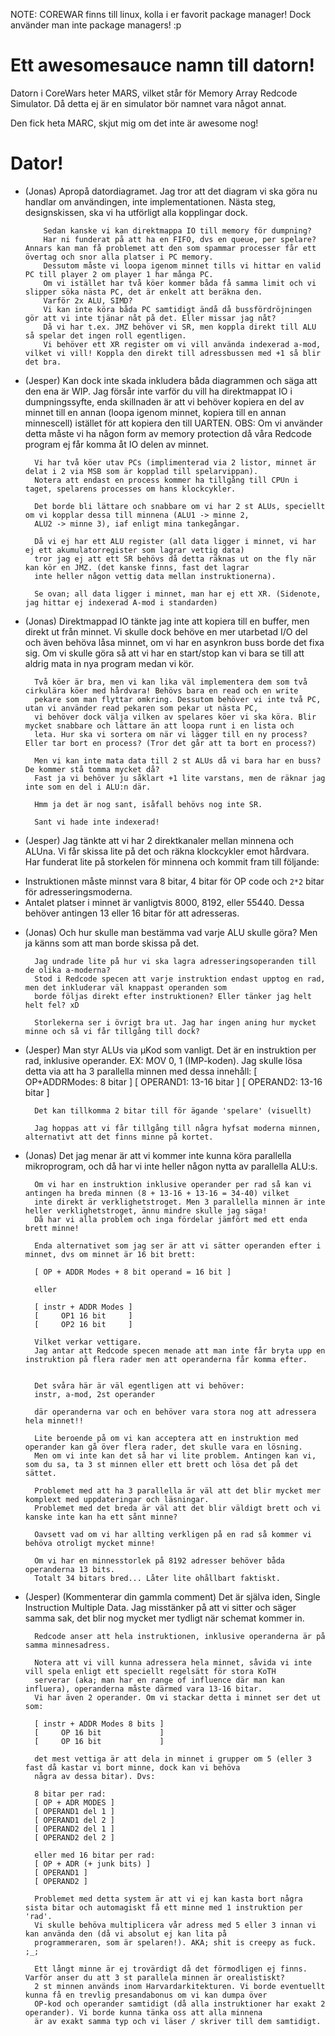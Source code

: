 NOTE: COREWAR finns till linux, kolla i er favorit package manager!
      Dock använder man inte package managers! :p

# Ett awesomesauce namn till datorn!

Datorn i CoreWars heter MARS, vilket står för Memory Array Redcode Simulator.
Då detta ej är en simulator bör namnet vara något annat.

Den fick heta MARC, skjut mig om det inte är awesome nog!

# Dator!

- (Jonas) Apropå datordiagramet.
          Jag tror att det diagram vi ska göra nu handlar om användingen, inte implementationen.
          Nästa steg, designskissen, ska vi ha utförligt alla kopplingar dock.

          Sedan kanske vi kan direktmappa IO till memory för dumpning?
          Har ni funderat på att ha en FIFO, dvs en queue, per spelare? Annars kan man få problemet att den som spammar processer får ett övertag och snor alla platser i PC memory.
          Dessutom måste vi loopa igenom minnet tills vi hittar en valid PC till player 2 om player 1 har många PC.
          Om vi istället har två köer kommer båda få samma limit och vi slipper söka nästa PC, det är enkelt att beräkna den.
          Varför 2x ALU, SIMD?
          Vi kan inte köra båda PC samtidigt ändå då bussfördröjningen gör att vi inte tjänar nåt på det. Eller missar jag nåt?
          Då vi har t.ex. JMZ behöver vi SR, men koppla direkt till ALU så spelar det ingen roll egentligen.
          Vi behöver ett XR register om vi vill använda indexerad a-mod, vilket vi vill! Koppla den direkt till adressbussen med +1 så blir det bra.

- (Jesper) Kan dock inte skada inkludera båda diagrammen och säga att den ena är WIP.
        Jag försår inte varför du vill ha direktmappat IO i dumpningssyfte, enda skillnaden är att vi behöver kopiera
        en del av minnet till en annan (loopa igenom minnet, kopiera till en annan  minnescell)
        istället för att kopiera den till UARTEN. OBS: Om vi använder detta måste vi ha
        någon form av memory protection då våra Redcode program ej får komma åt IO delen av minnet.

        Vi har två köer utav PCs (implimenterad via 2 listor, minnet är delat i 2 via MSB som är kopplad till spelarvippan).
        Notera att endast en process kommer ha tillgång till CPUn i taget, spelarens processes om hans klockcykler.

        Det borde bli lättare och snabbare om vi har 2 st ALUs, speciellt om vi kopplar dessa till minnena (ALU1 -> minne 2,
        ALU2 -> minne 3), iaf enligt mina tankegångar.

        Då vi ej har ett ALU register (all data ligger i minnet, vi har ej ett akumulatorregister som lagrar vettig data)
        tror jag ej att ett SR behövs då detta räknas ut on the fly när kan kör en JMZ. (det kanske finns, fast det lagrar
        inte heller någon vettig data mellan instruktionerna).

        Se ovan; all data ligger i minnet, man har ej ett XR. (Sidenote, jag hittar ej indexerad A-mod i standarden)

- (Jonas)
        Direktmappad IO tänkte jag inte att kopiera till en buffer, men direkt ut från minnet.
        Vi skulle dock behöve en mer utarbetad I/O del och även behöva låsa minnet, om vi har en asynkron buss borde det fixa sig.
        Om vi skulle göra så att vi har en start/stop kan vi bara se till att aldrig mata in nya program medan vi kör.

        Två köer är bra, men vi kan lika väl implementera dem som två cirkulära köer med hårdvara! Behövs bara en read och en write
        pekare som man flyttar omkring. Dessutom behöver vi inte två PC, utan vi använder read pekaren som pekar ut nästa PC,
        vi behöver dock välja vilken av spelares köer vi ska köra. Blir mycket snabbare och lättare än att loopa runt i en lista och
        leta. Hur ska vi sortera om när vi lägger till en ny process? Eller tar bort en process? (Tror det går att ta bort en process?)

        Men vi kan inte mata data till 2 st ALUs då vi bara har en buss? De kommer stå tomma mycket då?
        Fast ja vi behöver ju såklart +1 lite varstans, men de räknar jag inte som en del i ALU:n där.

        Hmm ja det är nog sant, isåfall behövs nog inte SR.

        Sant vi hade inte indexerad!

- (Jesper) Jag tänkte att vi har 2 direktkanaler mellan minnena och ALUna. Vi får skissa lite på det och räkna klockcykler emot hårdvara.
        Har funderat lite på storkelen för minnena och kommit fram till följande:
 * Instruktionen måste minnst vara 8 bitar, 4 bitar för OP code och `2*2` bitar för adresseringsmoderna.
 * Antalet platser i minnet är vanligtvis 8000, 8192, eller 55440. Dessa behöver antingen 13 eller 16 bitar för att adresseras.

- (Jonas)
        Och hur skulle man bestämma vad varje ALU skulle göra? Men ja känns som att man borde skissa på det.

        Jag undrade lite på hur vi ska lagra adresseringsoperanden till de olika a-moderna?
        Stod i Redcode specen att varje instruktion endast upptog en rad, men det inkluderar väl knappast operanden som
        borde följas direkt efter instruktionen? Eller tänker jag helt helt fel? xD

        Storlekerna ser i övrigt bra ut. Jag har ingen aning hur mycket minne och så vi får tillgång till dock?

- (Jesper)
        Man styr ALUs via µKod som vanligt. Det är en instruktion per rad, inklusive operander.
        EX: MOV 0, 1 (IMP-koden).
        Jag skulle lösa detta via att ha 3 parallella minnen med dessa innehåll:
        [ OP+ADDRModes: 8 bitar ] [ OPERAND1: 13-16 bitar ] [ OPERAND2: 13-16 bitar ]

        Det kan tillkomma 2 bitar till för ägande 'spelare' (visuellt)

        Jag hoppas att vi får tillgång till några hyfsat moderna minnen, alternativt att det finns minne på kortet.

- (Jonas)
        Det jag menar är att vi kommer inte kunna köra parallella mikroprogram, och då har vi inte heller någon nytta av parallella ALU:s.

        Om vi har en instruktion inklusive operander per rad så kan vi antingen ha breda minnen (8 + 13-16 + 13-16 = 34-40) vilket
        inte direkt är verklighetstroget. Men 3 parallella minnen är inte heller verklighetstroget, ännu mindre skulle jag säga!
        Då har vi alla problem och inga fördelar jämfört med ett enda brett minne!

        Enda alternativet som jag ser är att vi sätter operanden efter i minnet, dvs om minnet är 16 bit brett:

        [ OP + ADDR Modes + 8 bit operand = 16 bit ]

        eller

        [ instr + ADDR Modes ]
        [     OP1 16 bit     ]
        [     OP2 16 bit     ]

        Vilket verkar vettigare.
        Jag antar att Redcode specen menade att man inte får bryta upp en instruktion på flera rader men att operanderna får komma efter.


        Det svåra här är väl egentligen att vi behöver:
        instr, a-mod, 2st operander

        där operanderna var och en behöver vara stora nog att adressera hela minnet!!

        Lite beroende på om vi kan acceptera att en instruktion med operander kan gå över flera rader, det skulle vara en lösning.
        Men om vi inte kan det så har vi lite problem. Antingen kan vi, som du sa, ta 3 st minnen eller ett brett och lösa det på det sättet.

        Problemet med att ha 3 parallella är väl att det blir mycket mer komplext med uppdateringar och läsningar.
        Problemet med det breda är väl att det blir väldigt brett och vi kanske inte kan ha ett sånt minne?

        Oavsett vad om vi har allting verkligen på en rad så kommer vi behöva otroligt mycket minne!

        Om vi har en minnesstorlek på 8192 adresser behöver båda operanderna 13 bits.
        Totalt 34 bitars bred... Låter lite ohållbart faktiskt.



- (Jesper) (Kommenterar din gammla comment)
        Det är själva iden, Single Instruction Multiple Data. Jag misstänker på att vi sitter och säger samma sak, det
        blir nog mycket mer tydligt när schemat kommer in.

        Redcode anser att hela instruktionen, inklusive operanderna är på samma minnesadress.

        Notera att vi vill kunna adressera hela minnet, såvida vi inte vill spela enligt ett speciellt regelsätt för stora KoTH
        serverar (aka; man har en range of influence där man kan influera), operanderna måste därmed vara 13-16 bitar.
        Vi har även 2 operander. Om vi stackar detta i minnet ser det ut som:
        
        [ instr + ADDR Modes 8 bits ]
        [     OP 16 bit             ]
        [     OP 16 bit             ]
        
        det mest vettiga är att dela in minnet i grupper om 5 (eller 3 fast då kastar vi bort minne, dock kan vi behöva
        några av dessa bitar). Dvs:
        
        8 bitar per rad:
        [ OP + ADR MODES ]
        [ OPERAND1 del 1 ]
        [ OPERAND1 del 2 ]
        [ OPERAND2 del 1 ]
        [ OPERAND2 del 2 ]
        
        eller med 16 bitar per rad:        
        [ OP + ADR (+ junk bits) ]
        [ OPERAND1 ]
        [ OPERAND2 ]
        
        Problemet med detta system är att vi ej kan kasta bort några sista bitar och automagiskt få ett minne med 1 instruktion per 'rad'.
        Vi skulle behöva multiplicera vår adress med 5 eller 3 innan vi kan använda den (då vi absolut ej kan lita på
        programmeraren, som är spelaren!). AKA; shit is creepy as fuck. ;_;
        
        Ett långt minne är ej trovärdigt då det förmodligen ej finns. Varför anser du att 3 st parallela minnen är orealistiskt?
        2 st minnen används inom Harvardarkitekturen. Vi borde eventuellt kunna få en trevlig presandabonus om vi kan dumpa över
        OP-kod och operander samtidigt (då alla instruktioner har exakt 2 operander). Vi borde kunna tänka oss att alla minnena
        är av exakt samma typ och vi läser / skriver till dem samtidigt.
